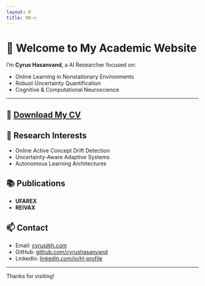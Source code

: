 ```yaml
---
layout: H
title: NN->
---
```


# 👋 Welcome to My Academic Website

I’m **Cyrus Hasanvand**, a AI Researcher focused on:
- Online Learning in Nonstationary Environments
- Robust Uncertainty Quantification
- Cognitive & Computational Neuroscience

---

## 📄 [Download My CV](cv.pdf)

## 🔬 Research Interests
- Online Active Concept Drift Detection
- Uncertainty-Aware Adaptive Systems
- Autonomous Learning Architectures

## 📚 Publications
- **UFAREX**
- **REIVAX**

## 📫 Contact
- Email: cyrus@h.com
- GitHub: [github.com/cyrushasanvand](https://github.com/cyrushasanvand)
- LinkedIn: [linkedin.com/in/H-profile](https://linkedin.com/in/your-profile)

---

Thanks for visiting!
